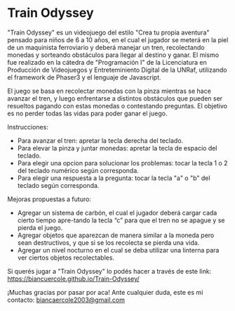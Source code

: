 # Train Odyssey

"Train Odyssey" es un videojuego del estilo "Crea tu propia aventura" pensado para niños de 6 a 10 años, en el cual el jugador se meterá en la piel de un maquinista ferroviario y deberá manejar un tren, recolectando monedas y sorteando obstáculos para llegar al destino y ganar. 
El mismo fue realizado en la cátedra de "Programación I" de la Licenciatura en Producción de Videojuegos y Entreteminiento Digital de la UNRaf, utilizando el framework de Phaser3 y el lenguaje de Javascript. 

El juego se basa en recolectar monedas con la pinza mientras se hace avanzar el tren, y luego enfrentarse a distintos obstáculos que pueden ser resueltos pagando con estas monedas o contestando preguntas. El objetivo es no perder todas las vidas para poder ganar el juego. 

Instrucciones: 
- Para avanzar el tren: apretar la tecla derecha del teclado. 
- Para elevar la pinza y juntar monedas: apretar la tecla de espacio del teclado. 
- Para elegir una opcion para solucionar los problemas: tocar la tecla 1 o 2 del teclado numérico según corresponda. 
- Para elegir una respuesta a la pregunta: tocar la tecla "a" o "b" del teclado según corresponda. 

Mejoras propuestas a futuro: 
- Agregar un sistema de carbón, el cual el jugador deberá cargar cada cierto tiempo apre-tando la tecla “c” para que el tren no se apague y se pierda el juego. 
- Agregar objetos que aparezcan de manera similar a la moneda pero sean destructivos, y que si se los recolecta se pierda una vida. 
- Agregar un nivel nocturno en el cual se deba utilizar una linterna para ver ciertos objetos recolectables. 

Si querés jugar a "Train Odyssey" lo podés hacer a través de este link: https://biancuercole.github.io/Train-Odyssey/

¡Muchas gracias por pasar por aca!
Ante cualquier duda, este es mi contacto: biancaercole2003@gmail.com
